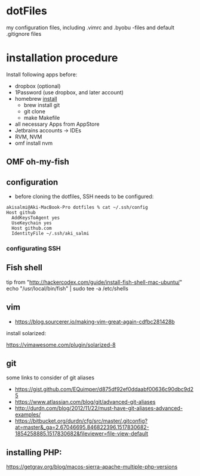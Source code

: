 # dotFiles
my configuration files, including .vimrc and .byobu -files and default .gitignore files

# installation procedure
Install following apps before:

 * dropbox (optional)
 * 1Password (use dropbox, and later account)
 * homebrew [install](https://docs.brew.sh/Installation)
    * brew install git
    * git clone
    * make Makefile
 * all necessary Apps from AppStore
 * Jetbrains accounts -> IDEs
 * RVM, NVM
 * omf install nvm

 ## OMF oh-my-fish


## configuration
 - before cloning the dotfiles, SSH needs to be configured:

```
akisalmi@Aki-MacBook-Pro dotfiles % cat ~/.ssh/config 
Host github
  AddKeysToAgent yes
  UseKeychain yes
  Host github.com
  IdentityFile ~/.ssh/aki_salmi
```

### configurating SSH




## Fish shell
tip from "http://hackercodex.com/guide/install-fish-shell-mac-ubuntu/"
echo "/usr/local/bin/fish" | sudo tee -a /etc/shells

## vim
 * https://blog.sourcerer.io/making-vim-great-again-cdfbc281428b

install solarized:

https://vimawesome.com/plugin/solarized-8
## git
some links to consider of git aliases

 * https://gist.github.com/EQuimper/d875df92ef0ddaabf00636c90dbc9d25
 * https://www.atlassian.com/blog/git/advanced-git-aliases 
 * http://durdn.com/blog/2012/11/22/must-have-git-aliases-advanced-examples/
 * https://bitbucket.org/durdn/cfg/src/master/.gitconfig?at=master&_ga=2.67046695.846822396.1517830682-1854258885.1517830682&fileviewer=file-view-default

## installing PHP:

https://getgrav.org/blog/macos-sierra-apache-multiple-php-versions
